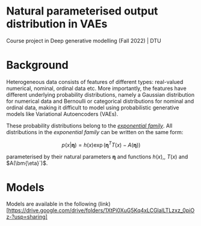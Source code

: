 # Natural parameterised output distribution in VAEs
Course project in Deep generative modelling (Fall 2022) | DTU

# Background
Heterogeneous data consists of features of different types: real-valued numerical, nominal, ordinal data etc. More importantly, the features have different underlying probability distributions, namely a Gaussian distribution for numerical data and Bernoulli or categorical distributions for nominal and ordinal data, making it difficult to model using probabilistic generative models like Variational Autoencoders (VAEs).

These probability distributions belong to the [*exponential family*](https://en.wikipedia.org/wiki/Exponential_family#Table_of_distributions). All distributions in the *exponential family* can be written on the same form:
```math
  p(x | \bm{\eta}) = h(x) \exp{ \left( \bm{\eta}^T T(x) - A(\bm{\eta}) \right)}
``` 
parameterised by their natural parameters $`\bm{\eta}`$ and functions $`h(x)`$,, $`T(x)`$ and $`A(\bm{\eta}`)`$. 

# Models
Models are available in the following (link)[https://drive.google.com/drive/folders/1XtPi0XuG5Kq4xLCGlalLTLzxz_0piOz-?usp=sharing]
